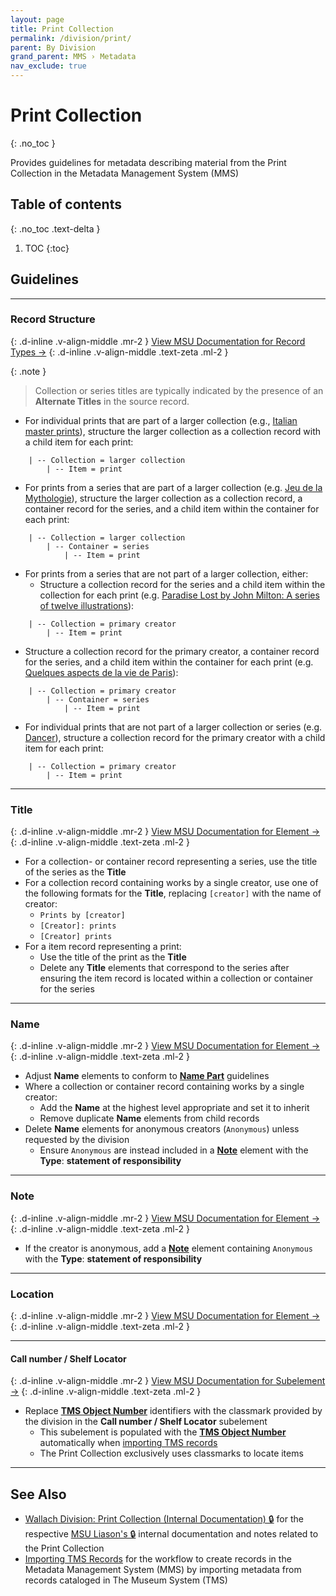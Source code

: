 ```yaml
---
layout: page
title: Print Collection
permalink: /division/print/
parent: By Division
grand_parent: MMS › Metadata
nav_exclude: true
---
```


# Print Collection
{: .no_toc }

Provides guidelines for metadata describing material from the Print Collection in the Metadata Management System (MMS)

## Table of contents
{: .no_toc .text-delta }

1. TOC
{:toc}

## Guidelines

---

### Record Structure
{: .d-inline .v-align-middle .mr-2 }
[View MSU Documentation for Record Types →](/metadata-documentation/metadata/record-type/)
{: .d-inline .v-align-middle .text-zeta .ml-2 }

{: .note }
> Collection or series titles are typically indicated by the presence of an **Alternate Titles** in the source record.

- For individual prints that are part of a larger collection (e.g., [Italian master prints](https://metadata.nypl.org/collection/41919)), structure the larger collection as a collection record with a child item for each print:
```
    | -- Collection = larger collection
        | -- Item = print
```
- For prints from a series that are part of a larger collection (e.g. [Jeu de la Mythologie](https://metadata.nypl.org/containers/347813)), structure the larger collection as a collection record, a container record for the series, and a child item within the container for each print:
```
    | -- Collection = larger collection
        | -- Container = series
            | -- Item = print
```
- For prints from a series that are not part of a larger collection, either:
  - Structure a collection record for the series and a child item within the collection for each print (e.g. [Paradise Lost by John Milton: A series of twelve illustrations](https://metadata.nypl.org/collection/29762)):
```
    | -- Collection = primary creator
        | -- Item = print
```
  - Structure a collection record for the primary creator, a container record for the series, and a child item within the container for each print (e.g. [Quelques aspects de la vie de Paris](https://metadata.nypl.org/containers/301831)):
```
    | -- Collection = primary creator
        | -- Container = series
            | -- Item = print
```
- For individual prints that are not part of a larger collection or series (e.g. [Dancer](https://metadata.nypl.org/items/3371530)), structure a collection record for the primary creator with a child item for each print:
```
    | -- Collection = primary creator
        | -- Item = print
```

---

### Title
{: .d-inline .v-align-middle .mr-2 }
[View MSU Documentation for Element →](/metadata-documentation/metadata/element/title/)
{: .d-inline .v-align-middle .text-zeta .ml-2 }

- For a collection- or container record representing a series, use the title of the series as the **Title**
- For a collection record containing works by a single creator, use one of the following formats for the **Title**, replacing `[creator]` with the name of creator:
  - `Prints by [creator]`
  - `[Creator]: prints`
  - `[Creator] prints`
- For a item record representing a print:
  - Use the title of the print as the **Title**
  - Delete any **Title** elements that correspond to the series after ensuring the item record is located within a collection or container for the series

---

### Name
{: .d-inline .v-align-middle .mr-2 }
[View MSU Documentation for Element →](/metadata-documentation/metadata/element/name/)
{: .d-inline .v-align-middle .text-zeta .ml-2 }

- Adjust **Name** elements to conform to [**Name Part**](/metadata-documentation/metadata/element/name/#name-part) guidelines
- Where a collection or container record containing works by a single creator:
  - Add the **Name** at the highest level appropriate and set it to inherit
  - Remove duplicate **Name** elements from child records
- Delete **Name** elements for anonymous creators (`Anonymous`) unless requested by the division
  - Ensure `Anonymous` are instead included in a [**Note**](https://docs.google.com/document/d/1729J2drDizJ3juW-RH3KIewgNvKLBo85o6nn82pjPMA/edit#note) element with the **Type**: **statement of responsibility**

---

### Note
{: .d-inline .v-align-middle .mr-2 }
[View MSU Documentation for Element →](/metadata-documentation/metadata/element/note/)
{: .d-inline .v-align-middle .text-zeta .ml-2 }

- If the creator is anonymous, add a [**Note**](https://docs.google.com/document/d/1729J2drDizJ3juW-RH3KIewgNvKLBo85o6nn82pjPMA/edit#note) element containing `Anonymous` with the **Type**: **statement of responsibility**

---

### Location
{: .d-inline .v-align-middle .mr-2 }
[View MSU Documentation for Element →](/metadata-documentation/metadata/element/location/)
{: .d-inline .v-align-middle .text-zeta .ml-2 }

---

#### Call number / Shelf Locator
{: .d-inline .v-align-middle .mr-2 }
[View MSU Documentation for Subelement →](/metadata-documentation/metadata/element/location/#call-number--shelf-locator)
{: .d-inline .v-align-middle .text-zeta .ml-2 }

- Replace [**TMS Object Number**](/metadata-documentation/metadata/element/identifier/tms-object-number/) identifiers with the classmark provided by the division in the **Call number / Shelf Locator** subelement
  - This subelement is populated with the [**TMS Object Number**](/metadata-documentation/metadata/element/identifier/tms-object-number/) automatically when [importing TMS records](/metadata-documentation/workflows/importing/tms/)
  - The Print Collection exclusively uses classmarks to locate items

---

## See Also
- [Wallach Division: Print Collection (Internal Documentation) 🔒](https://docs.google.com/document/d/1HSGFwkRD52qnWlLcmcS-eFvOyb1Jay-kcyZ0PawIAD4/edit) for the respective [MSU Liason's 🔒](https://docs.google.com/spreadsheets/d/1P-YDJigon640fTCLP4Ig4-zmzqrX88v5M24ShuxFNVY/edit?gid=0) internal documentation and notes related to the Print Collection
- [Importing TMS Records](/metadata-documentation/workflows/importing/tms/) for the workflow to create records in the Metadata Management System (MMS) by importing metadata from records cataloged in The Museum System (TMS)